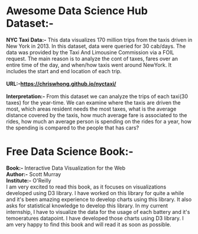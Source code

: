 # Awesome Data Science Hub Dataset:-
**NYC Taxi Data:-** This data visualizes 170 million trips from the taxis driven in New York in 2013. In this dataset, data were queried for 30 cab/days. The data was provided by the Taxi And Limousine Commission via a FOIL request. The main reason is to analyze the cont of taxes, fares over an entire time of the day, and when/how taxis went around NewYork. It includes the start and end location of each trip.
<br>
<br>
**URL:-https://chriswhong.github.io/nyctaxi/**
<br>
<br>
**Interpretation:-** From this dataset we can analyze the trips of each taxi(30 taxes) for the year-time. We can examine where the taxis are driven the most, which areas resident needs the most taxes, what is the average distance covered by the taxis, how much average fare is associated to the rides, how much an average person is spending on the rides for a year, how the spending is compared to the people that has cars?

# Free Data Science Book:-
**Book:-** Interactive Data Visualization for the Web
<br>
**Author:-** Scott Murray
<br>
**Institute:-** O'Reilly
<br>
I am very excited to read this book, as it focuses on visualizations developed using D3 library. I have worked on this library for quite a while and it's been amazing experience to develop charts using this library. It also asks for statistical knowledge to develop this library. In my current internship, I have to visualize the data for the usage of each battery and it's temoeratures datapoint. I have developed those charts using D3 library. I am very happy to find this book and will read it as soon as possible.
